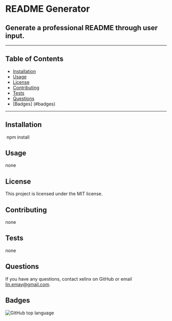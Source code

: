 
  
  # README Generator
  
  ## Generate a professional README through user input.
  ---
  ## Table of Contents
  - [Installation](#installation)
  - [Usage](#usage)
  - [License](#license)
  - [Contributing](#contributing)
  - [Tests](#tests)
  - [Questions](#questions)
  - [Badges] (#badges)

  ---
  ## Installation
  ​
  npm install

  ## Usage
  none

  ## License
  This project is licensed under the MIT license.

  ## Contributing
  none

  ## Tests
  none

  ## Questions
  If you have any questions, contact xelinx on GitHub or email lin.emay@gmail.com.

  ## Badges
  ![GitHub top language](https://img.shields.io/github/languages/top/xelinx/readme-generator)
  